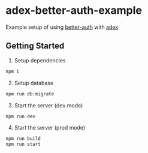 # adex-better-auth-example

Example setup of using [better-auth](https://www.better-auth.com/) with [adex](https://github.com/barelyhuman/adex).

## Getting Started

1. Setup dependencies

```sh
npm i
```

2. Setup database

```sh
npm run db:migrate
```

3. Start the server (dev mode)

```sh
npm run dev
```

4. Start the server (prod mode)

```sh
npm run build
npm run start
```
